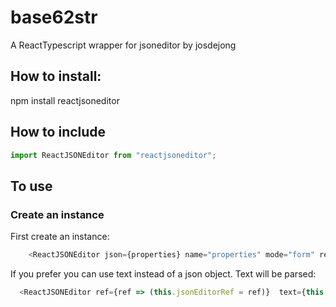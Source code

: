 # base62str
A ReactTypescript wrapper for jsoneditor by josdejong

## How to install:
npm install reactjsoneditor

## How to include
```javascript
import ReactJSONEditor from "reactjsoneditor";
```
## To use
### Create an instance
First create an instance: 
```javascript
    <ReactJSONEditor json={properties} name="properties" mode="form" ref={ref => (this.jsoneditorref = ref)} />  
```  
If you prefer you can use text instead of a json object. Text will be parsed:  
```javascript
  <ReactJSONEditor ref={ref => (this.jsonEditorRef = ref)}  text={this.state.content} name="properties" mode="code" modes={["code"]}/>
```

